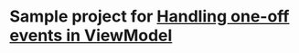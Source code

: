 # Sample project for [Handling one-off events in ViewModel](https://medium.com/@0x6a7e/43eefce22509)
